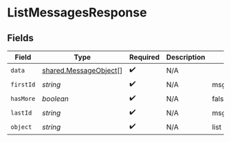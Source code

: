 # ListMessagesResponse


## Fields

| Field                                                                 | Type                                                                  | Required                                                              | Description                                                           | Example                                                               |
| --------------------------------------------------------------------- | --------------------------------------------------------------------- | --------------------------------------------------------------------- | --------------------------------------------------------------------- | --------------------------------------------------------------------- |
| `data`                                                                | [shared.MessageObject](../../../sdk/models/shared/messageobject.md)[] | :heavy_check_mark:                                                    | N/A                                                                   |                                                                       |
| `firstId`                                                             | *string*                                                              | :heavy_check_mark:                                                    | N/A                                                                   | msg_hLBK7PXBv5Lr2NQT7KLY0ag1                                          |
| `hasMore`                                                             | *boolean*                                                             | :heavy_check_mark:                                                    | N/A                                                                   | false                                                                 |
| `lastId`                                                              | *string*                                                              | :heavy_check_mark:                                                    | N/A                                                                   | msg_QLoItBbqwyAJEzlTy4y9kOMM                                          |
| `object`                                                              | *string*                                                              | :heavy_check_mark:                                                    | N/A                                                                   | list                                                                  |